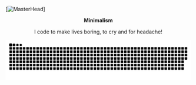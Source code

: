 [![MasterHead](https://developers.giphy.com/branch/master/static/api-512d36c09662682717108a38bbb5c57d.gif)]

<div align="center">
    <p> <b> Minimalism </b> </p>
    <p> I code to make lives boring, to cry and for headache! </p>
    <a href="https://2kabhishek.github.io/projects" target="_blank" title="Snake eats commits!">
        <img width="700" src="https://raw.githubusercontent.com/2KAbhishek/2KAbhishek/master/assets/gen/snake.svg" />
    </a>
</div>

